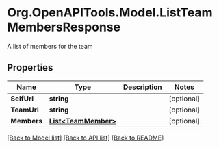 # Org.OpenAPITools.Model.ListTeamMembersResponse
A list of members for the team
## Properties

Name | Type | Description | Notes
------------ | ------------- | ------------- | -------------
**SelfUrl** | **string** |  | [optional] 
**TeamUrl** | **string** |  | [optional] 
**Members** | [**List&lt;TeamMember&gt;**](TeamMember.md) |  | [optional] 

[[Back to Model list]](../README.md#documentation-for-models) [[Back to API list]](../README.md#documentation-for-api-endpoints) [[Back to README]](../README.md)

